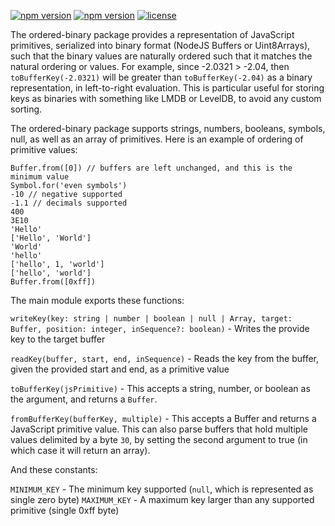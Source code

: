 [![npm version](https://img.shields.io/npm/dw/ordered-binary)](https://www.npmjs.org/package/ordered-binary)
[![npm version](https://img.shields.io/npm/v/ordered-binary.svg?style=flat-square)](https://www.npmjs.org/package/ordered-binary)
[![license](https://img.shields.io/badge/license-MIT-brightgreen)](LICENSE)

The ordered-binary package provides a representation of JavaScript primitives, serialized into binary format (NodeJS Buffers or Uint8Arrays), such that the binary values are naturally ordered such that it matches the natural ordering or values. For example, since -2.0321 > -2.04, then `toBufferKey(-2.0321)` will be greater than `toBufferKey(-2.04)` as a binary representation, in left-to-right evaluation. This is particular useful for storing keys as binaries with something like LMDB or LevelDB, to avoid any custom sorting.

The ordered-binary package supports strings, numbers, booleans, symbols, null, as well as an array of primitives. Here is an example of ordering of primitive values:
```
Buffer.from([0]) // buffers are left unchanged, and this is the minimum value
Symbol.for('even symbols')
-10 // negative supported
-1.1 // decimals supported
400
3E10
'Hello'
['Hello', 'World']
'World'
'hello'
['hello', 1, 'world']
['hello', 'world']
Buffer.from([0xff])
```


The main module exports these functions:

`writeKey(key: string | number | boolean | null | Array, target: Buffer, position: integer, inSequence?: boolean)` - Writes the provide key to the target buffer

`readKey(buffer, start, end, inSequence)` - Reads the key from the buffer, given the provided start and end, as a primitive value

`toBufferKey(jsPrimitive)` - This accepts a string, number, or boolean as the argument, and returns a `Buffer`.

`fromBufferKey(bufferKey, multiple)` - This accepts a Buffer and returns a JavaScript primitive value. This can also parse buffers that hold multiple values delimited by a byte `30`, by setting the second argument to true (in which case it will return an array).

And these constants:

`MINIMUM_KEY` - The minimum key supported (`null`, which is represented as single zero byte)
`MAXIMUM_KEY` - A maximum key larger than any supported primitive (single 0xff byte)
